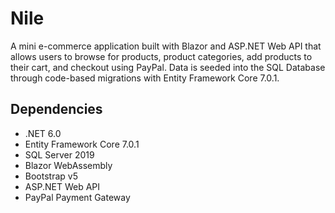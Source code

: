 # Nile

A mini e-commerce application built with Blazor and ASP.NET Web API that allows users to browse for products, product categories, add products to their cart, and checkout using PayPal. Data is seeded into the SQL Database through code-based migrations with Entity Framework Core 7.0.1.


## Dependencies

* .NET 6.0
* Entity Framework Core 7.0.1
* SQL Server 2019
* Blazor WebAssembly
* Bootstrap v5
* ASP.NET Web API
* PayPal Payment Gateway



